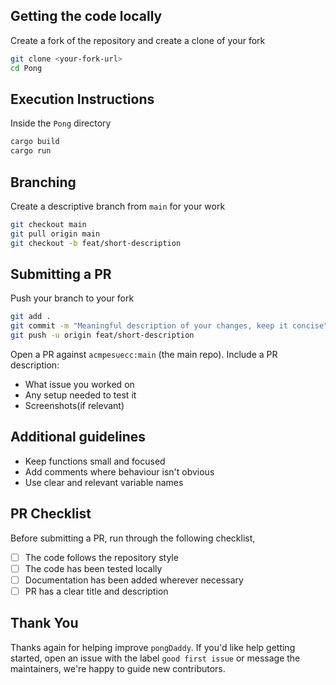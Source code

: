 ## Getting the code locally
Create a fork of the repository and create a clone of your fork
```bash
git clone <your-fork-url>
cd Pong
```

## Execution Instructions
Inside the `Pong` directory
```bash
cargo build
cargo run
```

## Branching
Create a descriptive branch from `main` for your work
```bash
git checkout main
git pull origin main
git checkout -b feat/short-description
```

## Submitting a PR
Push your branch to your fork
```bash
git add .
git commit -m "Meaningful description of your changes, keep it concise"
git push -u origin feat/short-description
```

Open a PR against `acmpesuecc:main` (the main repo). Include a PR description:
- What issue you worked on
- Any setup needed to test it
- Screenshots(if relevant)

## Additional guidelines
- Keep functions small and focused
- Add comments where behaviour isn't obvious
- Use clear and relevant variable names

## PR Checklist
Before submitting a PR, run through the following checklist,
- [ ] The code follows the repository style
- [ ] The code has been tested locally
- [ ] Documentation has been added wherever necessary
- [ ] PR has a clear title and description

## Thank You
Thanks again for helping improve `pongDaddy`. If you'd like help getting started, open an issue with the label `good first issue` or message the maintainers, we're happy to guide new contributors.